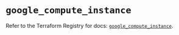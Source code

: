 # `google_compute_instance`

Refer to the Terraform Registry for docs: [`google_compute_instance`](https://registry.terraform.io/providers/hashicorp/google-beta/6.14.0/docs/resources/google_compute_instance).
